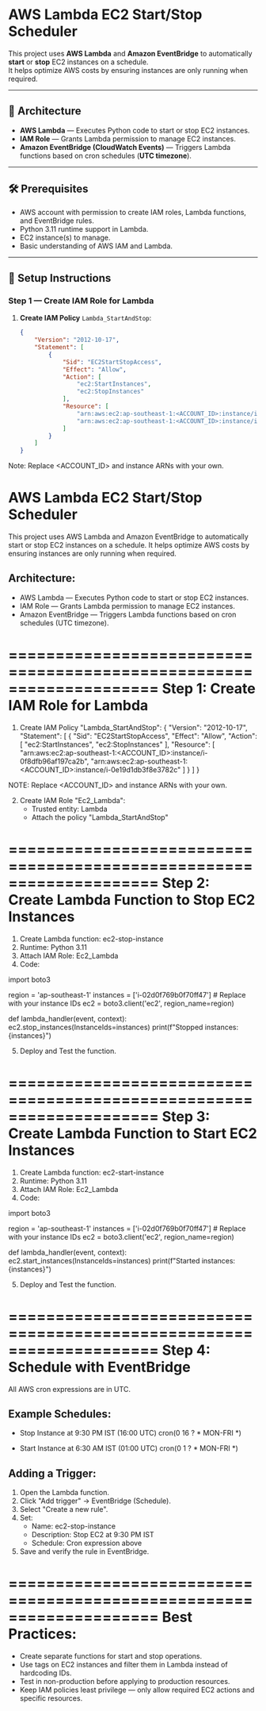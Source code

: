 # AWS Lambda EC2 Start/Stop Scheduler

This project uses **AWS Lambda** and **Amazon EventBridge** to automatically **start** or **stop** EC2 instances on a schedule.  
It helps optimize AWS costs by ensuring instances are only running when required.

---

## 📌 Architecture
- **AWS Lambda** — Executes Python code to start or stop EC2 instances.
- **IAM Role** — Grants Lambda permission to manage EC2 instances.
- **Amazon EventBridge (CloudWatch Events)** — Triggers Lambda functions based on cron schedules (**UTC timezone**).

---

## 🛠 Prerequisites
- AWS account with permission to create IAM roles, Lambda functions, and EventBridge rules.
- Python 3.11 runtime support in Lambda.
- EC2 instance(s) to manage.
- Basic understanding of AWS IAM and Lambda.

---

## 🚀 Setup Instructions

### Step 1 — Create IAM Role for Lambda
1. **Create IAM Policy** `Lambda_StartAndStop`:
   ```json
   {
       "Version": "2012-10-17",
       "Statement": [
           {
               "Sid": "EC2StartStopAccess",
               "Effect": "Allow",
               "Action": [
                   "ec2:StartInstances",
                   "ec2:StopInstances"
               ],
               "Resource": [
                   "arn:aws:ec2:ap-southeast-1:<ACCOUNT_ID>:instance/i-0f8dfb96af197ca2b",
                   "arn:aws:ec2:ap-southeast-1:<ACCOUNT_ID>:instance/i-0e19d1db3f8e3782c"
               ]
           }
       ]
   }
Note: Replace <ACCOUNT_ID> and instance ARNs with your own.

AWS Lambda EC2 Start/Stop Scheduler
===================================

This project uses AWS Lambda and Amazon EventBridge to automatically start or stop EC2 instances on a schedule.
It helps optimize AWS costs by ensuring instances are only running when required.

Architecture:
-------------
- AWS Lambda — Executes Python code to start or stop EC2 instances.
- IAM Role — Grants Lambda permission to manage EC2 instances.
- Amazon EventBridge — Triggers Lambda functions based on cron schedules (UTC timezone).

====================================================================
Step 1: Create IAM Role for Lambda
====================================================================

1. Create IAM Policy "Lambda_StartAndStop":
{
    "Version": "2012-10-17",
    "Statement": [
        {
            "Sid": "EC2StartStopAccess",
            "Effect": "Allow",
            "Action": [
                "ec2:StartInstances",
                "ec2:StopInstances"
            ],
            "Resource": [
                "arn:aws:ec2:ap-southeast-1:<ACCOUNT_ID>:instance/i-0f8dfb96af197ca2b",
                "arn:aws:ec2:ap-southeast-1:<ACCOUNT_ID>:instance/i-0e19d1db3f8e3782c"
            ]
        }
    ]
}

NOTE: Replace <ACCOUNT_ID> and instance ARNs with your own.

2. Create IAM Role "Ec2_Lambda":
   - Trusted entity: Lambda
   - Attach the policy "Lambda_StartAndStop"

====================================================================
Step 2: Create Lambda Function to Stop EC2 Instances
====================================================================

1. Create Lambda function: ec2-stop-instance
2. Runtime: Python 3.11
3. Attach IAM Role: Ec2_Lambda
4. Code:

import boto3

region = 'ap-southeast-1'
instances = ['i-02d0f769b0f70ff47']  # Replace with your instance IDs
ec2 = boto3.client('ec2', region_name=region)

def lambda_handler(event, context):
    ec2.stop_instances(InstanceIds=instances)
    print(f"Stopped instances: {instances}")

5. Deploy and Test the function.

====================================================================
Step 3: Create Lambda Function to Start EC2 Instances
====================================================================

1. Create Lambda function: ec2-start-instance
2. Runtime: Python 3.11
3. Attach IAM Role: Ec2_Lambda
4. Code:

import boto3

region = 'ap-southeast-1'
instances = ['i-02d0f769b0f70ff47']  # Replace with your instance IDs
ec2 = boto3.client('ec2', region_name=region)

def lambda_handler(event, context):
    ec2.start_instances(InstanceIds=instances)
    print(f"Started instances: {instances}")

5. Deploy and Test the function.

====================================================================
Step 4: Schedule with EventBridge
====================================================================

All AWS cron expressions are in UTC.

Example Schedules:
------------------
- Stop Instance at 9:30 PM IST (16:00 UTC)
  cron(0 16 ? * MON-FRI *)

- Start Instance at 6:30 AM IST (01:00 UTC)
  cron(0 1 ? * MON-FRI *)

Adding a Trigger:
-----------------
1. Open the Lambda function.
2. Click "Add trigger" → EventBridge (Schedule).
3. Select "Create a new rule".
4. Set:
   - Name: ec2-stop-instance
   - Description: Stop EC2 at 9:30 PM IST
   - Schedule: Cron expression above
5. Save and verify the rule in EventBridge.

====================================================================
Best Practices:
====================================================================
- Create separate functions for start and stop operations.
- Use tags on EC2 instances and filter them in Lambda instead of hardcoding IDs.
- Test in non-production before applying to production resources.
- Keep IAM policies least privilege — only allow required EC2 actions and specific resources.
